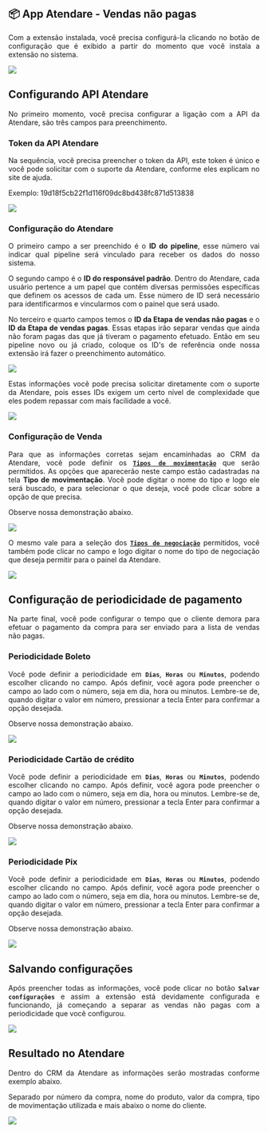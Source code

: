 <div style="text-align: justify">

## 📦 App Atendare - Vendas não pagas

Com a extensão instalada, você precisa configurá-la clicando no botão de configuração que é exibido a partir do momento que você instala a extensão no sistema.

![](https://github.com/Gestao-Online/public-docs/blob/7d9826a40d1ccf33d7df0043bb43f2fb9883e19b/erp-v2/assets/marketplace/go_atendare_vendas_nao_pagas/tela_marketplace_go_atendare_vendas_nao_pagas_btn_config.png?raw=true)

## Configurando API Atendare

No primeiro momento, você precisa configurar a ligação com a API da Atendare, são três campos para preenchimento.

### Token da API Atendare

Na sequência, você precisa preencher o token da API, este token é único e você pode solicitar com o suporte da Atendare, conforme eles explicam no site de ajuda. 

Exemplo: 19d18f5cb22f1d116f09dc8bd438fc871d513838

![](https://github.com/Gestao-Online/public-docs/blob/7d9826a40d1ccf33d7df0043bb43f2fb9883e19b/erp-v2/assets/marketplace/go_atendare_vendas_nao_pagas/tela_marketplace_go_atendare_vendas_nao_pagas_token_api.png?raw=true)

### Configuração do Atendare

O primeiro campo a ser preenchido é o **ID do pipeline**, esse número vai indicar qual pipeline será vinculado para receber os dados do nosso sistema.

O segundo campo é o **ID do responsável padrão**. Dentro do Atendare, cada usuário pertence a um papel que contém diversas permissões específicas que definem os acessos de cada um. Esse número de ID será necessário para identificarmos e vincularmos com o painel que será usado.

No terceiro e quarto campos temos o **ID da Etapa de vendas não pagas** e o **ID da Etapa de vendas pagas**. Essas etapas irão separar vendas que ainda não foram pagas das que já tiveram o pagamento efetuado. Então em seu pipeline novo ou já criado, coloque os ID's de referência onde nossa extensão irá fazer o preenchimento automático.

![](https://github.com/Gestao-Online/public-docs/blob/7d9826a40d1ccf33d7df0043bb43f2fb9883e19b/erp-v2/assets/marketplace/go_atendare_vendas_nao_pagas/tela_marketplace_go_atendare_vendas_nao_pagas_config_atendare.png?raw=true)

Estas informações você pode precisa solicitar diretamente com o suporte da Atendare, pois esses IDs exigem um certo nível de complexidade que eles podem repassar com mais facilidade a você.

![](https://github.com/Gestao-Online/public-docs/blob/7d9826a40d1ccf33d7df0043bb43f2fb9883e19b/erp-v2/assets/marketplace/go_atendare_vendas_nao_pagas/tela_marketplace_go_atendare_vendas_nao_pagas_config_atendare_suporte.png?raw=true)

### Configuração de Venda

Para que as informações corretas sejam encaminhadas ao CRM da Atendare, você pode definir os [**`Tipos de movimentação`**](https://docs.gestao.plus/erp-v2/funcionalidades/parametrizacoes/tipo_movimentacao) que serão permitidos. As opções que aparecerão neste campo estão cadastradas na tela **Tipo de movimentação**. Você pode digitar o nome do tipo e logo ele será buscado, e para selecionar o que deseja, você pode clicar sobre a opção de que precisa.

Observe nossa demonstração abaixo.

![](https://github.com/Gestao-Online/public-docs/blob/7d9826a40d1ccf33d7df0043bb43f2fb9883e19b/erp-v2/assets/marketplace/go_atendare_vendas_nao_pagas/tela_marketplace_go_atendare_vendas_nao_pagas_config_venda_tipo_movimentacao.gif?raw=true)

O mesmo vale para a seleção dos [**`Tipos de negociação`**](https://docs.gestao.plus/erp-v2/funcionalidades/financeiro/tipos_negociacao) permitidos, você também pode clicar no campo e logo digitar o nome do tipo de negociação que deseja permitir para o painel da Atendare.

![](https://github.com/Gestao-Online/public-docs/blob/7d9826a40d1ccf33d7df0043bb43f2fb9883e19b/erp-v2/assets/marketplace/go_atendare_vendas_nao_pagas/tela_marketplace_go_atendare_vendas_nao_pagas_config_venda_tipo_negociacao.gif?raw=true)

## Configuração de periodicidade de pagamento

Na parte final, você pode configurar o tempo que o cliente demora para efetuar o pagamento da compra para ser enviado para a lista de vendas não pagas.

### Periodicidade Boleto

Você pode definir a periodicidade  em **`Dias`**, **`Horas`** ou **`Minutos`**, podendo escolher clicando no campo. Após definir, você agora pode preencher o campo ao lado com o número, seja em dia, hora ou minutos. Lembre-se de, quando digitar o valor em número, pressionar a tecla Enter para confirmar a opção desejada.

Observe nossa demonstração abaixo.

![](https://github.com/Gestao-Online/public-docs/blob/7d9826a40d1ccf33d7df0043bb43f2fb9883e19b/erp-v2/assets/marketplace/go_atendare_vendas_nao_pagas/tela_marketplace_go_atendare_vendas_nao_pagas_config_boleto.gif?raw=true)

### Periodicidade Cartão de crédito

Você pode definir a periodicidade  em **`Dias`**, **`Horas`** ou **`Minutos`**, podendo escolher clicando no campo. Após definir, você agora pode preencher o campo ao lado com o número, seja em dia, hora ou minutos. Lembre-se de, quando digitar o valor em número, pressionar a tecla Enter para confirmar a opção desejada.

Observe nossa demonstração abaixo.

![](https://github.com/Gestao-Online/public-docs/blob/7d9826a40d1ccf33d7df0043bb43f2fb9883e19b/erp-v2/assets/marketplace/go_atendare_vendas_nao_pagas/tela_marketplace_go_atendare_vendas_nao_pagas_config_cartao.gif?raw=true)

### Periodicidade Pix

Você pode definir a periodicidade  em **`Dias`**, **`Horas`** ou **`Minutos`**, podendo escolher clicando no campo. Após definir, você agora pode preencher o campo ao lado com o número, seja em dia, hora ou minutos. Lembre-se de, quando digitar o valor em número, pressionar a tecla Enter para confirmar a opção desejada.

Observe nossa demonstração abaixo.

![](https://github.com/Gestao-Online/public-docs/blob/7d9826a40d1ccf33d7df0043bb43f2fb9883e19b/erp-v2/assets/marketplace/go_atendare_vendas_nao_pagas/tela_marketplace_go_atendare_vendas_nao_pagas_config_pix.gif?raw=true)

## Salvando configurações 

Após preencher todas as informações, você pode clicar no botão **`Salvar configurações`** e assim a extensão está devidamente configurada e funcionando, já começando a separar as vendas não pagas com a periodicidade que você configurou.

![](https://github.com/Gestao-Online/public-docs/blob/7d9826a40d1ccf33d7df0043bb43f2fb9883e19b/erp-v2/assets/marketplace/go_atendare_vendas_nao_pagas/tela_marketplace_go_atendare_vendas_nao_pagas_salvar.gif?raw=true)

## Resultado no Atendare

Dentro do CRM da Atendare as informações serão mostradas conforme exemplo abaixo. 

Separado por número da compra, nome do produto, valor da compra, tipo de movimentação utilizada e mais abaixo o nome do cliente.

![](https://github.com/Gestao-Online/public-docs/blob/7d9826a40d1ccf33d7df0043bb43f2fb9883e19b/erp-v2/assets/marketplace/go_atendare_vendas_nao_pagas/tela_marketplace_go_atendare_vendas_nao_pagas_atendare_exemplo.png?raw=true)

</div>